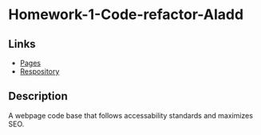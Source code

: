 # Homework-1-Code-refactor-Aladd

## Links
* [Pages](https://aladd616.github.io/Homework-1-Code-refactor-Aladd/)
* [Respository](https://github.com/Aladd616/Homework-1-Code-refactor-Aladd)

## Description
 A webpage code base that follows accessability standards and maximizes SEO.